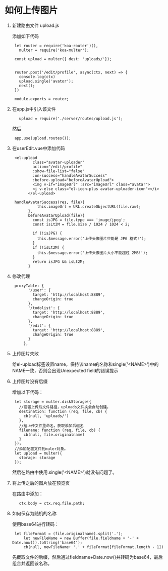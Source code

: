 # 如何上传图片

1. 新建路由文件 upload.js

    添加如下代码

        let router = require('koa-router')(),
          multer = require('koa-multer');

        const upload = multer({ dest: 'uploads/'});


        router.post('/edit/profile', async(ctx, next) => {
          console.log(ctx)
          upload.single('avator');
          next();
        })

        module.exports = router;


2. 在app.js中引入该文件

          upload = require('./server/routes/upload.js');

    然后

        app.use(upload.routes());

3. 在userEdit.vue中添加代码

        <el-upload
                class="avatar-uploader"
                action="/edit/profile"
                :show-file-list="false"
                :on-success="handleAvatarSuccess"
                :before-upload="beforeAvatarUpload">
                <img v-if="imageUrl" :src="imageUrl" class="avatar">
                <i v-else class="el-icon-plus avatar-uploader-icon"></i>
              </el-upload>

        handleAvatarSuccess(res, file){
                  this.imageUrl = URL.createObjectURL(file.raw);
              },
              beforeAvatarUpload(file){
                const isJPG = file.type === 'image/jpeg';
                const isLt2M = file.size / 1024 / 1024 < 2;

                if (!isJPG) {
                  this.$message.error('上传头像图片只能是 JPG 格式!');
                }
                if (!isLt2M) {
                  this.$message.error('上传头像图片大小不能超过 2MB!');
                }
                return isJPG && isLt2M;
              }


4. 修改代理

        proxyTable: {
              '/user': {
                target: 'http://localhost:8889',
                changeOrigin: true
              },
              '/todolist': {
                target: 'http://localhost:8889',
                changeOrigin: true
              },
              '/edit': {
                target: 'http://localhost:8889',
                changeOrigin: true
              }
            },


5. 上传图片失败

    给el-upload标签设置name，保持该name的名称和single('\<NAME\>')中的NAME一致，否则会出现Unexpected field的错误提示

6. 上传图片没有后缀

    增加以下代码：

        let storage = multer.diskStorage({
          //设置上传后文件路径，uploads文件夹会自动创建。
          destination: function (req, file, cb) {
            cb(null, 'uploads/')
          },
          //给上传文件重命名，获取添加后缀名
          filename: function (req, file, cb) {
            cb(null, file.originalname)
          }
        });
        //添加配置文件到muler对象。
        let upload = multer({
          storage: storage
        });


    然后在路由中使用.single('\<NAME\>')就没有问题了。


7. 将上传之后的图片放在预览页

    在路由中添加：

          ctx.body = ctx.req.file.path;


8. 如何保存为随机的名称

    使用base64进行转码：

        let fileFormat = (file.originalname).split('.');
            let newFileName = new Buffer(file.fieldname + '-' + Date.now()).toString('base64');
            cb(null, newFileName+ '.' + fileFormat[fileFormat.length - 1])

    先截取文件的后缀，然后通过fieldname+Date.now()并转码为base64，最后组合并返回该名称。


